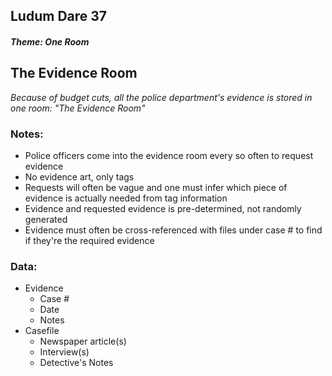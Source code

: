 ## Ludum Dare 37
##### Theme: One Room
## The Evidence Room
*Because of budget cuts, all the police department's evidence is stored in one room: "The Evidence Room"*

### Notes:
* Police officers come into the evidence room every so often to request evidence
* No evidence art, only tags
* Requests will often be vague and one must infer which piece of evidence is actually needed from tag information
* Evidence and requested evidence is pre-determined, not randomly generated
* Evidence must often be cross-referenced with files under case # to find if they're the required evidence


### Data:
* Evidence
  * Case #
  * Date
  * Notes
* Casefile
  * Newspaper article(s)
  * Interview(s)
  * Detective's Notes
